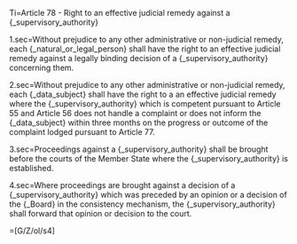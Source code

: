 Ti=Article 78 - Right to an effective judicial remedy against a {_supervisory_authority}

1.sec=Without prejudice to any other administrative or non-judicial remedy, each {_natural_or_legal_person} shall have the right to an effective judicial remedy against a legally binding decision of a {_supervisory_authority} concerning them.

2.sec=Without prejudice to any other administrative or non-judicial remedy, each {_data_subject} shall have the right to a an effective judicial remedy where the {_supervisory_authority} which is competent pursuant to Article 55 and Article 56 does not handle a complaint or does not inform the {_data_subject} within three months on the progress or outcome of the complaint lodged pursuant to Article 77.

3.sec=Proceedings against a {_supervisory_authority} shall be brought before the courts of the Member State where the {_supervisory_authority} is established.

4.sec=Where proceedings are brought against a decision of a {_supervisory_authority} which was preceded by an opinion or a decision of the {_Board} in the consistency mechanism, the {_supervisory_authority} shall forward that opinion or decision to the court.

=[G/Z/ol/s4]
